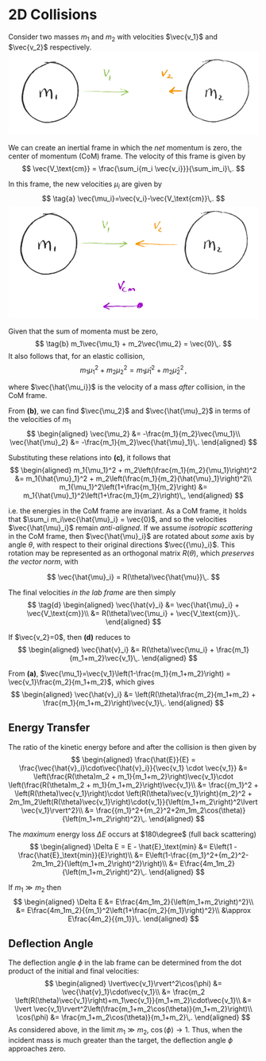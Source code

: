2D Collisions
=============
Consider two masses $m_1$ and $m_2$ with velocities $\vec{v_1}$ and $\vec{v_2}$ respectively.
![Lab frame.](images/lab_frame.png)

We can create an inertial frame in which the _net_ momentum is zero, the center of momentum (CoM) frame. The velocity of this frame is given by 
$$
\vec{V_\text{cm}} = \frac{\sum_i{m_i \vec{v_i}}}{\sum_im_i}\,.
$$

In this frame, the new velocities $\mu_i$ are given by 
$$
\tag{a}
\vec{\mu_i}=\vec{v_i}-\vec{V_\text{cm}}\,.
$$
![CoM frame.](images/com_frame.png)

Given that the sum of momenta must be zero, 
$$
    \tag{b}
    m_1\vec{\mu_1} + m_2\vec{\mu_2} = \vec{0}\,.
$$
It also follows that, for an elastic collision,
$$
    \tag{c}
    m_1{\mu_1}^2 + m_2{\mu_2}^2 = m_1{\hat{\mu}_1}^2 + m_2{\hat{\mu}_2}^2\,,
$$

where $\vec{\hat{\mu_i}}$ is the velocity of a mass _after_ collision, in the CoM frame.

From **(b)**, we can find $\vec{\mu_2}$ and $\vec{\hat{\mu}_2}$ in terms of the velocities of $m_1$
$$
\begin{aligned}
\vec{\mu_2} &= -\frac{m_1}{m_2}\vec{\mu_1}\\
\vec{\hat{\mu}_2} &= -\frac{m_1}{m_2}\vec{\hat{\mu}_1}\,.
\end{aligned}
$$

Substituting these relations into **(c)**, it follows that
$$
\begin{aligned}
m_1{\mu_1}^2 + m_2\left(\frac{m_1}{m_2}{\mu_1}\right)^2 &= m_1{\hat{\mu}_1}^2 + m_2\left(\frac{m_1}{m_2}{\hat{\mu}_1}\right)^2\\
m_1{\mu_1}^2\left(1+\frac{m_1}{m_2}\right) &= m_1{\hat{\mu}_1}^2\left(1+\frac{m_1}{m_2}\right)\,,
\end{aligned}
$$

i.e. the energies in the CoM frame are invariant. As a CoM frame, it holds that $\sum_i m_i\vec{\hat{\mu}_i} = \vec{0}$, and so the velocities $\vec{\hat{\mu}_i}$ remain _anti-aligned_. If we assume _isotropic scattering_ in the CoM frame, then $\vec{\hat{\mu}_i}$ are rotated about _some_ axis by angle $\theta$, with respect to their original directions $\vec{{\mu}_i}$. This rotation may be represented as an orthogonal matrix $R(\theta)$, which _preserves the vector norm_, with
<!-- TODO: link to Orthogonal matrix properties -->
$$
\vec{\hat{\mu}_i} = R(\theta)\vec{\hat{\mu}}\,.
$$

The final velocities _in the lab frame_ are then simply
$$
\tag{d}
\begin{aligned}
\vec{\hat{v}_i} &= \vec{\hat{\mu}_i} + \vec{V_\text{cm}}\\
&= R(\theta)\vec{\mu_i} + \vec{V_\text{cm}}\,.
\end{aligned}
$$

If $\vec{v_2}=0$, then **(d)** reduces to 
$$
\begin{aligned}
\vec{\hat{v}_i} &= R(\theta)\vec{\mu_i} + \frac{m_1}{m_1+m_2}\vec{v_1}\,.
\end{aligned}
$$

From **(a)**, $\vec{\mu_1}=\vec{v_1}\left(1-\frac{m_1}{m_1+m_2}\right) = \vec{v_1}\frac{m_2}{m_1+m_2}$, which gives
$$
\begin{aligned}
\vec{\hat{v}_i} &= \left(R(\theta)\frac{m_2}{m_1+m_2} + \frac{m_1}{m_1+m_2}\right)\vec{v_1}\,.
\end{aligned}
$$

Energy Transfer
---------------
The ratio of the kinetic energy before and after the collision is then given by 
$$
\begin{aligned}
\frac{\hat{E}}{E} = \frac{\vec{\hat{v}_i}\cdot\vec{\hat{v}_i}}{\vec{v_1} \cdot \vec{v_1}} 
&= \left(\frac{R(\theta)m_2 + m_1}{m_1+m_2}\right)\vec{v_1}\cdot \left(\frac{R(\theta)m_2 + m_1}{m_1+m_2}\right)\vec{v_1}\\
&= \frac{{m_1}^2 + \left(R(\theta)\vec{v_1}\right)\cdot \left(R(\theta)\vec{v_1}\right){m_2}^2 + 2m_1m_2\left(R(\theta)\vec{v_1}\right)\cdot{v_1}}{\left(m_1+m_2\right)^2\lvert \vec{v_1}\rvert^2}\\
&= \frac{{m_1}^2+{m_2}^2+2m_1m_2\cos(\theta)}{\left(m_1+m_2\right)^2}\,.
\end{aligned}
$$

The _maximum_ energy loss $\Delta E$ occurs at $180\degree$ (full back scattering)
$$
\begin{aligned}
\Delta E = E - \hat{E}_\text{min} 
&= E\left(1 - \frac{\hat{E}_\text{min}}{E}\right)\\
&= E\left(1-\frac{{m_1}^2+{m_2}^2-2m_1m_2}{\left(m_1+m_2\right)^2}\right)\\
&= E\frac{4m_1m_2}{\left(m_1+m_2\right)^2}\,.
\end{aligned}
$$

If $m_1\gg m_2$ then
$$
\begin{aligned}
\Delta E 
&=  E\frac{4m_1m_2}{\left(m_1+m_2\right)^2}\\
&= E\frac{4m_1m_2}{{m_1}^2\left(1+\frac{m_2}{m_1}\right)^2}\\
&\approx E\frac{4m_2}{{m_1}}\,.
\end{aligned}
$$

Deflection Angle
----------------
The deflection angle $\phi$ in the lab frame can be determined from the dot product of the initial and final velocities:
$$
\begin{aligned}
\lvert\vec{v_1}\rvert^2\cos(\phi) &= \vec{\hat{v}_1}\cdot\vec{v_1}\\
&= \frac{m_2 \left(R(\theta)\vec{v_1}\right)+m_1\vec{v_1}}{m_1+m_2}\cdot\vec{v_1}\\
&= \lvert \vec{v_1}\rvert^2\left(\frac{m_1+m_2\cos(\theta)}{m_1+m_2}\right)\\
\cos(\phi) &= \frac{m_1+m_2\cos(\theta)}{m_1+m_2}\,.
\end{aligned}
$$
As considered above, in the limit $m_1\gg m_2$, $\cos(\phi)\rightarrow 1$. Thus, when the incident mass is much greater than the target, the deflection angle $\phi$ approaches zero.